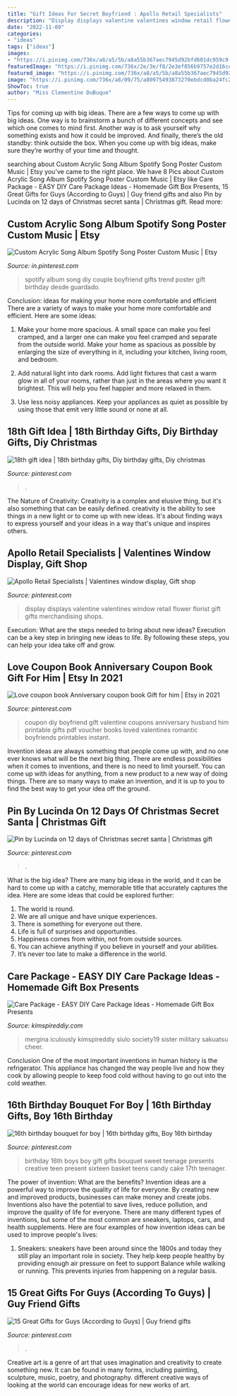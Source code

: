 ```yaml
---
title: "Gift Ideas For Secret Boyfriend : Apollo Retail Specialists"
description: "Display displays valentine valentines window retail flower florist gift gifts merchandising shops"
date: "2022-11-09"
categories:
- "ideas"
tags: ["ideas"]
images:
- "https://i.pinimg.com/736x/a8/a5/5b/a8a55b367aec7945d92bfd601dc959c9.jpg"
featuredImage: "https://i.pinimg.com/736x/2e/3e/f8/2e3ef856b9757e2d16ce35c17353d262.jpg"
featured_image: "https://i.pinimg.com/736x/a8/a5/5b/a8a55b367aec7945d92bfd601dc959c9.jpg"
image: "https://i.pinimg.com/736x/a8/09/75/a80975493873270ebdcd0ba24fc24082--coupon-book-for-husband-diy-coupon-book-for-boyfriend.jpg"
ShowToc: true
author: "Miss Clementine DuBuque"
---
```



Tips for coming up with big ideas.
There are a few ways to come up with big ideas. One way is to brainstorm a bunch of different concepts and see which one comes to mind first. Another way is to ask yourself why something exists and how it could be improved. And finally, there’s the old standby: think outside the box. When you come up with big ideas, make sure they’re worthy of your time and thought.

	

		
searching about Custom Acrylic Song Album Spotify Song Poster Custom Music | Etsy you've came to the right place. We have 8 Pics about Custom Acrylic Song Album Spotify Song Poster Custom Music | Etsy like Care Package - EASY DIY Care Package Ideas - Homemade Gift Box Presents, 15 Great Gifts for Guys (According to Guys) | Guy friend gifts and also Pin by Lucinda on 12 days of Christmas secret santa | Christmas gift. Read more:
		
    
## Custom Acrylic Song Album Spotify Song Poster Custom Music | Etsy

<img loading=lazy src="https://i.pinimg.com/736x/a8/a5/5b/a8a55b367aec7945d92bfd601dc959c9.jpg" onerror="this.onerror=null;this.src='https://tse1.mm.bing.net/th?id=OIP.BuLlm-iwPYd4a6Wd8OdYEwHaJ3&amp;pid=15.1';" alt="Custom Acrylic Song Album Spotify Song Poster Custom Music | Etsy">

_Source: in.pinterest.com_

>spotify album song diy couple boyfriend gifts trend poster gift birthday desde guardado. 

	

Conclusion: ideas for making your home more comfortable and efficient
There are a variety of ways to make your home more comfortable and efficient. Here are some ideas: 
1. Make your home more spacious. A small space can make you feel cramped, and a larger one can make you feel cramped and separate from the outside world. Make your home as spacious as possible by enlarging the size of everything in it, including your kitchen, living room, and bedroom.

2. Add natural light into dark rooms. Add light fixtures that cast a warm glow in all of your rooms, rather than just in the areas where you want it brightest. This will help you feel happier and more relaxed in them.

3. Use less noisy appliances. Keep your appliances as quiet as possible by using those that emit very little sound or none at all.

    
## 18th Gift Idea | 18th Birthday Gifts, Diy Birthday Gifts, Diy Christmas

<img loading=lazy src="https://i.pinimg.com/736x/a7/4a/c7/a74ac7b0e3ad95720568341da4eacc73.jpg" onerror="this.onerror=null;this.src='https://tse3.mm.bing.net/th?id=OIP.Ft_LFEuzb0nPEaT9phtqlAHaNK&amp;pid=15.1';" alt="18th gift idea | 18th birthday gifts, Diy birthday gifts, Diy christmas">

_Source: pinterest.com_

>. 

	

The Nature of Creativity:
Creativity is a complex and elusive thing, but it's also something that can be easily defined. creativity is the ability to see things in a new light or to come up with new ideas. It's about finding ways to express yourself and your ideas in a way that's unique and inspires others.

    
## Apollo Retail Specialists | Valentines Window Display, Gift Shop

<img loading=lazy src="https://i.pinimg.com/736x/d2/c6/2e/d2c62e35d67314842c4b4e60558258e4--store-displays-window-displays.jpg" onerror="this.onerror=null;this.src='https://tse4.mm.bing.net/th?id=OIP.LU5M6FpOftbm62xkb573xQHaKO&amp;pid=15.1';" alt="Apollo Retail Specialists | Valentines window display, Gift shop">

_Source: pinterest.com_

>display displays valentine valentines window retail flower florist gift gifts merchandising shops. 

	

Execution: What are the steps needed to bring about new ideas?
Execution can be a key step in bringing new ideas to life. By following these steps, you can help your idea take off and grow.

    
## Love Coupon Book Anniversary Coupon Book Gift For Him | Etsy In 2021

<img loading=lazy src="https://i.pinimg.com/736x/a8/09/75/a80975493873270ebdcd0ba24fc24082--coupon-book-for-husband-diy-coupon-book-for-boyfriend.jpg" onerror="this.onerror=null;this.src='https://tse3.mm.bing.net/th?id=OIP.EVtIk1KAGFmBj_zgIjLmBgHaJ4&amp;pid=15.1';" alt="Love coupon book Anniversary coupon book Gift for him | Etsy in 2021">

_Source: pinterest.com_

>coupon diy boyfriend gift valentine coupons anniversary husband him printable gifts pdf voucher books loved valentines romantic boyfriends printables instant. 

	

Invention ideas are always something that people come up with, and no one ever knows what will be the next big thing. There are endless possibilities when it comes to inventions, and there is no need to limit yourself. You can come up with ideas for anything, from a new product to a new way of doing things. There are so many ways to make an invention, and it is up to you to find the best way to get your idea off the ground.

    
## Pin By Lucinda On 12 Days Of Christmas Secret Santa | Christmas Gift

<img loading=lazy src="https://i.pinimg.com/736x/2e/3e/f8/2e3ef856b9757e2d16ce35c17353d262.jpg" onerror="this.onerror=null;this.src='https://tse3.mm.bing.net/th?id=OIP.anEMtg_eac0Cs13JtN31jgHaNK&amp;pid=15.1';" alt="Pin by Lucinda on 12 days of Christmas secret santa | Christmas gift">

_Source: pinterest.com_

>. 

	

What is the big idea?
There are many big ideas in the world, and it can be hard to come up with a catchy, memorable title that accurately captures the idea. Here are some ideas that could be explored further: 
1. The world is round. 
2. We are all unique and have unique experiences. 
3. There is something for everyone out there. 
4. Life is full of surprises and opportunities. 
5. Happiness comes from within, not from outside sources. 
6. You can achieve anything if you believe in yourself and your abilities. 
7. It’s never too late to make a difference in the world.

    
## Care Package - EASY DIY Care Package Ideas - Homemade Gift Box Presents

<img loading=lazy src="https://kimspireddiy.com/wp-content/uploads/2020/04/diy-care-package-red-1-1.jpg" onerror="this.onerror=null;this.src='https://tse3.mm.bing.net/th?id=OIP.-Zir2b1mdWcy1RSRM2rndQHaNM&amp;pid=15.1';" alt="Care Package - EASY DIY Care Package Ideas - Homemade Gift Box Presents">

_Source: kimspireddiy.com_

>mergina iculously kimspireddiy siulo society19 sister military sakuatsu cheer. 

	

Conclusion
One of the most important inventions in human history is the refrigerator. This appliance has changed the way people live and how they cook by allowing people to keep food cold without having to go out into the cold weather.

    
## 16th Birthday Bouquet For Boy | 16th Birthday Gifts, Boy 16th Birthday

<img loading=lazy src="https://i.pinimg.com/736x/04/25/7a/04257a695480cfd40b1278fdb3d82216.jpg" onerror="this.onerror=null;this.src='https://tse4.mm.bing.net/th?id=OIP.YNWOYXl84vDeT5DWGVkjhwHaNK&amp;pid=15.1';" alt="16th birthday bouquet for boy | 16th birthday gifts, Boy 16th birthday">

_Source: pinterest.com_

>birthday 16th boys boy gift gifts bouquet sweet teenage presents creative teen present sixteen basket teens candy cake 17th teenager. 

	

The power of invention: What are the benefits?
Invention ideas are a powerful way to improve the quality of life for everyone. By creating new and improved products, businesses can make money and create jobs. Inventions also have the potential to save lives, reduce pollution, and improve the quality of life for everyone. There are many different types of inventions, but some of the most common are sneakers, laptops, cars, and health supplements. Here are four examples of how invention ideas can be used to improve people's lives: 
1. Sneakers: sneakers have been around since the 1800s and today they still play an important role in society. They help keep people healthy by providing enough air pressure on feet to support Balance while walking or running. This prevents injuries from happening on a regular basis.

    
## 15 Great Gifts For Guys (According To Guys) | Guy Friend Gifts

<img loading=lazy src="https://i.pinimg.com/736x/99/27/b0/9927b08fb3e789b8b9fb28debefe7f3c.jpg" onerror="this.onerror=null;this.src='https://tse4.mm.bing.net/th?id=OIP.qYdH4ty6Z_hIZMkDzQXQkwHaLF&amp;pid=15.1';" alt="15 Great Gifts for Guys (According to Guys) | Guy friend gifts">

_Source: pinterest.com_

>. 

	

Creative art is a genre of art that uses imagination and creativity to create something new. It can be found in many forms, including painting, sculpture, music, poetry, and photography. different creative ways of looking at the world can encourage ideas for new works of art.

